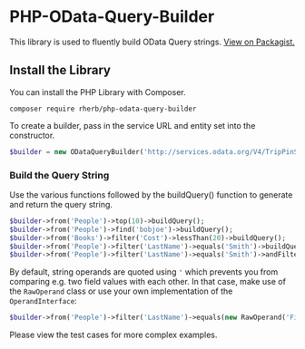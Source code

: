 # PHP-OData-Query-Builder
This library is used to fluently build OData Query strings.
[View on Packagist.](https://packagist.org/packages/rherb/php-odata-query-builder)

## Install the Library
You can install the PHP Library with Composer.
```
composer require rherb/php-odata-query-builder
```

To create a builder, pass in the service URL and entity set into the constructor.
```php
$builder = new ODataQueryBuilder('http://services.odata.org/V4/TripPinService/', 'People');
```
### Build the Query String
Use the various functions followed by the buildQuery() function to generate and return the query string.
```php
$builder->from('People')->top(10)->buildQuery();
$builder->from('People')->find('bobjoe')->buildQuery();
$builder->from('Books')->filter('Cost')->lessThan(20)->buildQuery();
$builder->from('People')->filter('LastName')->equals('Smith')->buildQuery();
$builder->from('People')->filter('LastName')->equals('Smith')->andFilter('FirstName')->equals('Joe')->buildQuery();
```

By default, string operands are quoted using `'` which prevents you from comparing e.g.
two field values with each other.
In that case, make use of the `RawOperand` class or use your own implementation of the
`OperandInterface`:

```php
$builder->from('People')->filter('LastName')->equals(new RawOperand('Firstname'))->buildQuery();
```

Please view the test cases for more complex examples.
